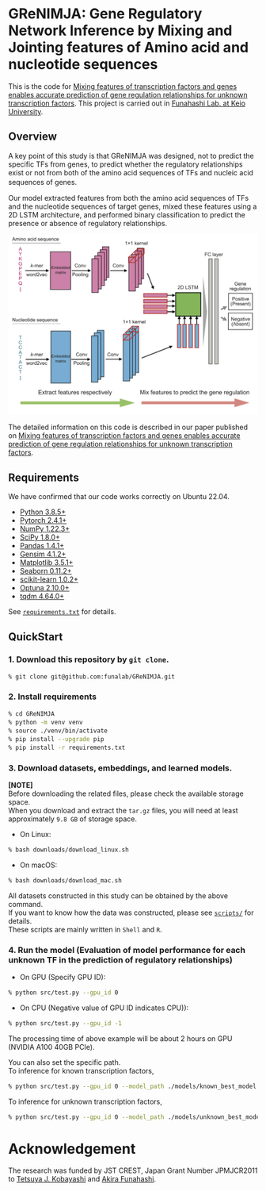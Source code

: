 # GReNIMJA: Gene Regulatory Network Inference by Mixing and Jointing features of Amino acid and nucleotide sequences

This is the code for [Mixing features of transcription factors and genes enables accurate prediction of gene regulation relationships for unknown transcription factors](https://fun.bio.keio.ac.jp/).
This project is carried out in [Funahashi Lab. at Keio University](https://fun.bio.keio.ac.jp/).

## Overview
A key point of this study is that GReNIMJA was designed, not to predict the specific TFs from genes,
to predict whether the regulatory relationships exist or not from both of the amino acid sequences of TFs
and nucleic acid sequences of genes.　　

Our model extracted features from both the amino acid sequences of TFs and the nucleotide sequences of target genes,
mixed these features using a 2D LSTM architecture, and performed binary classification to predict
the presence or absence of regulatory relationships.

![proposed_architecture](raw/model_outline.png)

The detailed information on this code is described in our paper published on [Mixing features of transcription factors and genes enables accurate prediction of gene regulation relationships for unknown transcription factors](https://fun.bio.keio.ac.jp/).

## Requirements

We have confirmed that our code works correctly on Ubuntu 22.04.

- [Python 3.8.5+](https://www.python.org/downloads/)
- [Pytorch 2.4.1+](https://pytorch.org/)
- [NumPy 1.22.3+](http://www.numpy.org)
- [SciPy 1.8.0+](https://scipy.org/)
- [Pandas 1.4.1+](https://pandas.pydata.org/)
- [Gensim 4.1.2+](https://radimrehurek.com/gensim/)
- [Matplotlib 3.5.1+](https://matplotlib.org/)
- [Seaborn 0.11.2+](https://seaborn.pydata.org/)
- [scikit-learn 1.0.2+](https://scikit-learn.org/)
- [Optuna 2.10.0+](https://optuna.org/)
- [tqdm 4.64.0+](https://github.com/tqdm/tqdm)

See [`requirements.txt`](./requirements.txt) for details.

## QuickStart
### 1. Download this repository by  ```git clone```.
```shell
% git clone git@github.com:funalab/GReNIMJA.git
```

### 2. Install requirements

```sh
% cd GReNIMJA
% python -m venv venv
% source ./venv/bin/activate
% pip install --upgrade pip
% pip install -r requirements.txt
```

### 3. Download datasets, embeddings, and learned models.
**[NOTE]**  
Before downloading the related files, please check the available storage space.   
When you download and extract the ```tar.gz``` files, 
you will need at least approximately ```9.8 GB``` of storage space.


- On Linux:
```sh
% bash downloads/download_linux.sh
```
- On macOS:
```sh
% bash downloads/download_mac.sh
```

All datasets constructed in this study can be obtained by the above command.   
If you want to know how the data was constructed, please see [`scripts/`](./scripts) for details.  
These scripts are mainly written in ```Shell``` and ```R```.

### 4. Run the model (Evaluation of model performance for each unknown TF in the prediction of regulatory relationships)
- On GPU (Specify GPU ID):

```sh
% python src/test.py --gpu_id 0
```

- On CPU (Negative value of GPU ID indicates CPU)):

```sh
% python src/test.py --gpu_id -1
```

The processing time of above example will be about 2 hours on GPU (NVIDIA A100 40GB PCIe).

You can also set the specific path.  
To inference for known transcription factors,
```sh
% python src/test.py --gpu_id 0 --model_path ./models/known_best_model.pt --embeddings_path ./embeddings --dataset_path ./datasets/known_TFs/test_dataset.pickle --save_path ./results/known_test
```
To inference for unknown transcription factors,
```sh
% python src/test.py --gpu_id 0 --model_path ./models/unknown_best_model.pt --embeddings_path ./embeddings --dataset_path ./datasets/unknown_TFs/test_dataset.pickle --save_path ./results/unknown_test
```

# Acknowledgement

The research was funded by JST CREST, Japan Grant Number JPMJCR2011 
to [Tetsuya J. Kobayashi](https://research.crmind.net/) and [Akira Funahashi](https://github.com/funasoul).